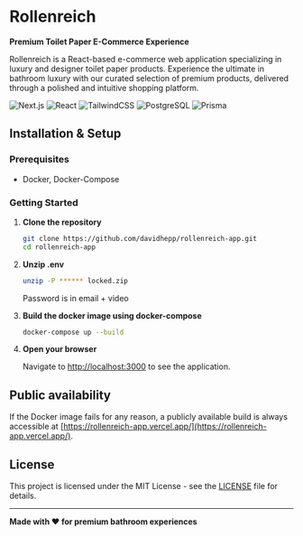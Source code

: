 # Rollenreich

**Premium Toilet Paper E-Commerce Experience**

Rollenreich is a React-based e-commerce web application specializing in luxury and designer toilet paper products. Experience the ultimate in bathroom luxury with our curated selection of premium products, delivered through a polished and intuitive shopping platform.

![Next.js](https://img.shields.io/badge/Next.js-black?style=for-the-badge&logo=next.js&logoColor=white)
![React](https://img.shields.io/badge/react-%2320232a.svg?style=for-the-badge&logo=react&logoColor=%2361DAFB)
![TailwindCSS](https://img.shields.io/badge/tailwindcss-%2338B2AC.svg?style=for-the-badge&logo=tailwind-css&logoColor=white)
![PostgreSQL](https://img.shields.io/badge/postgresql-%23316192.svg?style=for-the-badge&logo=postgresql&logoColor=white)
![Prisma](https://img.shields.io/badge/Prisma-3982CE?style=for-the-badge&logo=Prisma&logoColor=white)

## Installation & Setup

### Prerequisites

- Docker, Docker-Compose

### Getting Started

1. **Clone the repository**

   ```bash
   git clone https://github.com/davidhepp/rollenreich-app.git
   cd rollenreich-app
   ```

2. **Unzip .env**

   ```bash
   unzip -P ****** locked.zip
   ```

   Password is in email + video

3. **Build the docker image using docker-compose**

   ```bash
   docker-compose up --build
   ```

4. **Open your browser**

   Navigate to [http://localhost:3000](http://localhost:3000) to see the application.

## Public availability

If the Docker image fails for any reason, a publicly available build is always accessible at [https://rollenreich-app.vercel.app/](https://rollenreich-app.vercel.app/).

## License

This project is licensed under the MIT License - see the [LICENSE](LICENSE) file for details.

---

**Made with ❤️ for premium bathroom experiences**
